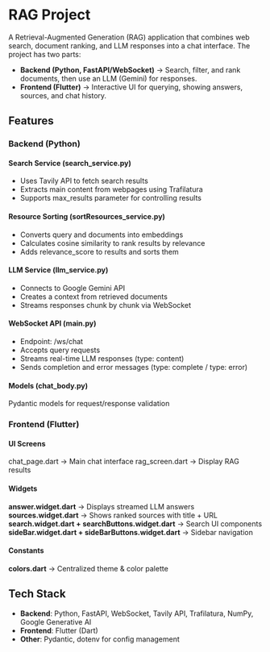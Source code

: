 # RAG Project
A Retrieval-Augmented Generation (RAG) application that combines web search, document ranking, and LLM responses into a chat interface. The project has two parts:

* **Backend (Python, FastAPI/WebSocket)** → Search, filter, and rank documents, then use an LLM (Gemini) for responses.
* **Frontend (Flutter)** → Interactive UI for querying, showing answers, sources, and chat history.

## Features
### Backend (Python)
#### Search Service (search_service.py)

* Uses Tavily API to fetch search results
* Extracts main content from webpages using Trafilatura
* Supports max_results parameter for controlling results

#### Resource Sorting (sortResources_service.py)

* Converts query and documents into embeddings
* Calculates cosine similarity to rank results by relevance
* Adds relevance_score to results and sorts them

#### LLM Service (llm_service.py)

* Connects to Google Gemini API
* Creates a context from retrieved documents
* Streams responses chunk by chunk via WebSocket

#### WebSocket API (main.py)

* Endpoint: /ws/chat
* Accepts query requests
* Streams real-time LLM responses (type: content)
* Sends completion and error messages (type: complete / type: error)


#### Models (chat_body.py)

Pydantic models for request/response validation

### Frontend (Flutter)
#### UI Screens

chat_page.dart → Main chat interface
rag_screen.dart → Display RAG results

#### Widgets

**answer.widget.dart** → Displays streamed LLM answers
**sources.widget.dart** → Shows ranked sources with title + URL
**search.widget.dart + searchButtons.widget.dart** → Search UI components
**sideBar.widget.dart + sideBarButtons.widget.dart** → Sidebar navigation

#### Constants

**colors.dart** → Centralized theme & color palette

## Tech Stack

* **Backend**: Python, FastAPI, WebSocket, Tavily API, Trafilatura, NumPy, Google Generative AI
* **Frontend**: Flutter (Dart)
* **Other**: Pydantic, dotenv for config management
